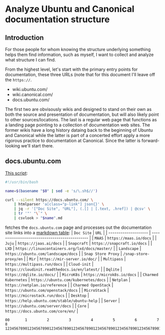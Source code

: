 # Analyze Ubuntu and Canonical documentation structure

## Introduction

For those people for whom knowing the structure underlying something helps them
find information, such as myself, I want to collect and analyze what structure
I can find.

From the highest level, let's start with the primary entry points for
documentation, these three URLs (note that for this document I'll leave off
the `https://`.

- wiki.ubuntu.com/
- wiki.canonical.com/
- docs.ubuntu.com/

The first two are obvisously wikis and designed to stand on their own as both
the source and presentation of documentation, but will also likely point to
other sources/locations. The last is a regular web page that functions as a
landing page pointing to a collection of documentation web sites. The former
wikis have a long history dataing back to the beginning of Ubuntu and Canonical
while the latter is part of a concerted effort apply a more rigorous practice
to documentation at Canonical. Since the latter is forward-looking we'll start
there.

## docs.ubuntu.com

[This script](docs.ubuntu.com_table.sh):
```bash
#!/usr/bin/bash

name=$(basename "$0" | sed -e 's/\.sh$//')

curl --silent https://docs.ubuntu.com/ \
	| htmlparser 'a[class="p-link"] json{}' \
	| jq -r '["Doc Site", "URL"], (.[] | [.text, .href]) | @csv' \
	| tr '"' "\`" \
	| csvlook > "$name".md
```
fetches the `docs.ubuntu.com` page and
processes out the documentation site links into a
[markdown table](docs.ubuntu.com_table.md):
| `Doc Site`           | `URL`                                          |
| -------------------- | ---------------------------------------------- |
| `MAAS`               | `https://maas.io/docs`                         |
| `Juju`               | `https://jaas.ai/docs`                         |
| `Snapcraft`          | `https://snapcraft.io/docs`                    |
| `LXD`                | `https://linuxcontainers.org/lxd/docs/master/` |
| `Landscape`          | `https://ubuntu.com/landscape/docs`            |
| `Snap Store Proxy`   | `/snap-store-proxy/en`                         |
| `Mir`                | `https://mir-server.io/doc/`                   |
| `Multipass`          | `https://multipass.run/docs`                   |
| `Cloud-init`         | `https://cloudinit.readthedocs.io/en/latest/`  |
| `Dqlite`             | `https://dqlite.io/docs/`                      |
| `MicroK8s`           | `https://microk8s.io/docs`                     |
| `Charmed Kubernetes` | `https://ubuntu.com/kubernetes/docs`           |
| `Netplan`            | `https://netplan.io/reference`                 |
| `Charmed OpenStack`  | `https://ubuntu.com/openstack/docs`            |
| `MicroStack`         | `https://microstack.run/docs`                  |
| `Desktop`            | `https://help.ubuntu.com/stable/ubuntu-help`   |
| `Server`             | `https://ubuntu.com/server/docs`               |
| `Core`               | `https://docs.ubuntu.com/core/en/`             |
```
00       1         2         3         4         5         6         7         8
12345678901234567890123456789012345678901234567890123456789012345678901234567890
```
